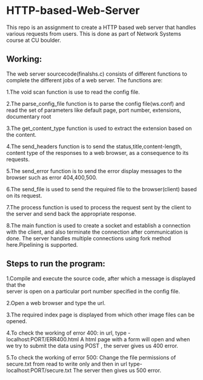 # HTTP-based-Web-Server
This repo is an assignment to create a HTTP based web server that handles various requests from users. This is done as part of Network Systems course at CU boulder.

## Working:
The web server sourcecode(finalshs.c) consists of different functions 
to complete the different jobs of a web server.
The functions are:

1.The void scan function is use to read the config file.

2.The parse_config_file function is to parse the config file(ws.conf)
  and read the set of parameters like default page, port number, extensions, documentary root

3.The get_content_type function is used to extract the extension based on the content.

4.The send_headers function is to send the status,title,content-length, content type
  of the responses to a web browser, as a consequence to its requests.

5.The send_error function is to send the error display messages to the browser
  such as error 404,400,500.

6.The send_file is used to send the required file to the browser(client)
  based on its request.

7.The process function is used to process the request sent 
  by the client to the server and send back the appropriate response.

8.The main function is used to create a socket and establish a connection with the client, 
  and also terminate the connection after communication is done. The server handles multiple connections
  using fork method here.Pipelining is supported.

## Steps to run the program:

1.Compile and execute the source code, after which a message is displayed that the  
  server is open on a particular port number specified in the config file.

2.Open a web browser and type the url.

3.The required index page is displayed from which other image files can be opened.

4.To check the working of error 400:
  in url, type - localhost:PORT/ERR400.html
  A html page with a form will open and when we try to submit the data 
  using POST , the server gives us 400 error.

5.To check the working of error 500:
  Change the file permissions of secure.txt from read to write only and then
  in url type- localhost:PORT/secure.txt
  The server then gives us 500 error.
